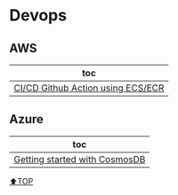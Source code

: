 # Devops
## AWS
|toc|
|---|
|[CI/CD Github Action using ECS/ECR](AWS/ci_github_action.md)|

## Azure
|toc|
|---|
|[Getting started with CosmosDB](Azure/cosmosdb.md)|

[⬆TOP](#Devops)